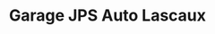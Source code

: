 ---
title: "Garage JPS Auto Lascaux"
url: /montoire-sur-le-loir/garage-jps-auto-lascaux/
shop: réparation de voitures
---